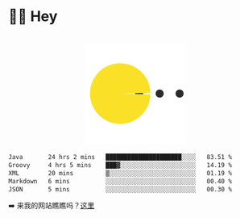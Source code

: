 
# 👋🏻 Hey
<div align="center">
	<br>
	<img src="https://raw.githubusercontent.com/Aniket965/Aniket965/master/pacman.svg?sanitize=true" width="200" height="200">
	<br>
</div>

<!--START_SECTION:waka-->
```text
Java       24 hrs 2 mins   █████████████████████░░░░   83.51 % 
Groovy     4 hrs 5 mins    ███▓░░░░░░░░░░░░░░░░░░░░░   14.19 % 
XML        20 mins         ▒░░░░░░░░░░░░░░░░░░░░░░░░   01.19 % 
Markdown   6 mins          ░░░░░░░░░░░░░░░░░░░░░░░░░   00.40 % 
JSON       5 mins          ░░░░░░░░░░░░░░░░░░░░░░░░░   00.30 % 
```
<!--END_SECTION:waka-->

 ➡️  来我的网站瞧瞧吗？[这里](https://www.shaolongfei.com)
